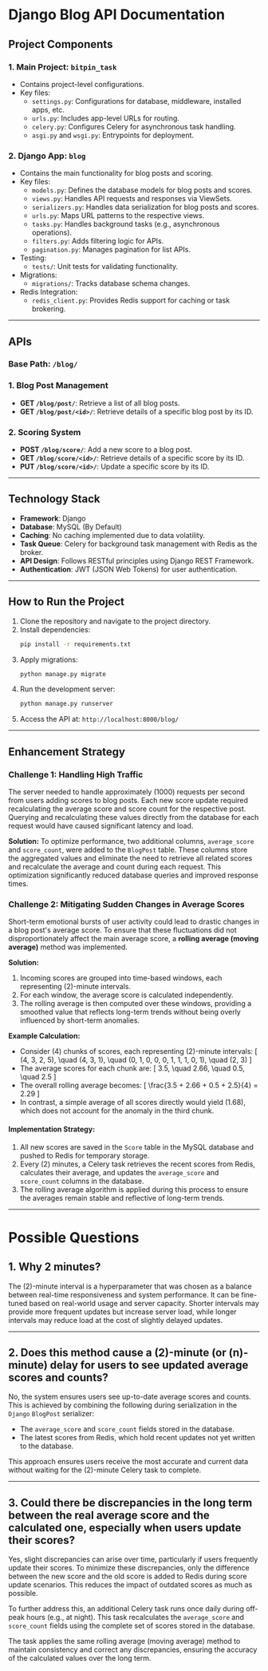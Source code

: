 # **Django Blog API Documentation**

## **Project Components**

### **1. Main Project: `bitpin_task`**
- Contains project-level configurations.
- Key files:
  - `settings.py`: Configurations for database, middleware, installed apps, etc.
  - `urls.py`: Includes app-level URLs for routing.
  - `celery.py`: Configures Celery for asynchronous task handling.
  - `asgi.py` and `wsgi.py`: Entrypoints for deployment.

### **2. Django App: `blog`**
- Contains the main functionality for blog posts and scoring.
- Key files:
  - `models.py`: Defines the database models for blog posts and scores.
  - `views.py`: Handles API requests and responses via ViewSets.
  - `serializers.py`: Handles data serialization for blog posts and scores.
  - `urls.py`: Maps URL patterns to the respective views.
  - `tasks.py`: Handles background tasks (e.g., asynchronous operations).
  - `filters.py`: Adds filtering logic for APIs.
  - `pagination.py`: Manages pagination for list APIs.
-  Testing:
   - `tests/`: Unit tests for validating functionality.
- Migrations:
  - `migrations/`: Tracks database schema changes.
- Redis Integration:
  - `redis_client.py`: Provides Redis support for caching or task brokering.

---

## **APIs**

### **Base Path**: `/blog/`

### **1. Blog Post Management**
- **GET `/blog/post/`**: Retrieve a list of all blog posts.
- **GET `/blog/post/<id>/`**: Retrieve details of a specific blog post by its ID.

### **2. Scoring System**
- **POST `/blog/score/`**: Add a new score to a blog post.
- **GET `/blog/score/<id>/`**: Retrieve details of a specific score by its ID.
- **PUT `/blog/score/<id>/`**: Update a specific score by its ID.

---

## **Technology Stack**
- **Framework**: Django
- **Database**: MySQL (By Default)
- **Caching**: No caching implemented due to data volatility.
- **Task Queue**: Celery for background task management with Redis as the broker.
- **API Design**: Follows RESTful principles using Django REST Framework.
- **Authentication**: JWT (JSON Web Tokens) for user authentication.
---

## **How to Run the Project**
1. Clone the repository and navigate to the project directory.
2. Install dependencies:
   ```bash
   pip install -r requirements.txt
   ```
3. Apply migrations:
   ```bash
   python manage.py migrate
   ```
4. Run the development server:
   ```bash
   python manage.py runserver
   ```
5. Access the API at: `http://localhost:8000/blog/`

---

## **Enhancement Strategy**

### **Challenge 1: Handling High Traffic**
The server needed to handle approximately \(1000\) requests per second from users adding scores to blog posts. Each new score update required recalculating the average score and score count for the respective post. Querying and recalculating these values directly from the database for each request would have caused significant latency and load.

**Solution:** To optimize performance, two additional columns, `average_score` and `score_count`, were added to the `BlogPost` table. These columns store the aggregated values and eliminate the need to retrieve all related scores and recalculate the average and count during each request. This optimization significantly reduced database queries and improved response times.

### **Challenge 2: Mitigating Sudden Changes in Average Scores**
Short-term emotional bursts of user activity could lead to drastic changes in a blog post's average score. To ensure that these fluctuations did not disproportionately affect the main average score, a **rolling average (moving average)** method was implemented.

**Solution:**
1. Incoming scores are grouped into time-based windows, each representing \(2\)-minute intervals.
2. For each window, the average score is calculated independently.
3. The rolling average is then computed over these windows, providing a smoothed value that reflects long-term trends without being overly influenced by short-term anomalies.

**Example Calculation:**
- Consider \(4\) chunks of scores, each representing \(2\)-minute intervals:
  \[
  (4, 3, 2, 5), \quad (4, 3, 1), \quad (0, 1, 0, 0, 0, 1, 1, 1, 0, 1), \quad (2, 3)
  \]
- The average scores for each chunk are:
  \[
  3.5, \quad 2.66, \quad 0.5, \quad 2.5
  \]
- The overall rolling average becomes:
  \[
  \frac{3.5 + 2.66 + 0.5 + 2.5}{4} = 2.29
  \]
- In contrast, a simple average of all scores directly would yield \(1.68\), which does not account for the anomaly in the third chunk.

#### **Implementation Strategy:**
1. All new scores are saved in the `Score` table in the MySQL database and pushed to Redis for temporary storage.
2. Every \(2\) minutes, a Celery task retrieves the recent scores from Redis, calculates their average, and updates the `average_score` and `score_count` columns in the database.
3. The rolling average algorithm is applied during this process to ensure the averages remain stable and reflective of long-term trends.

---

# **Possible Questions**

## **1. Why 2 minutes?**
The \(2\)-minute interval is a hyperparameter that was chosen as a balance between real-time responsiveness and system performance. It can be fine-tuned based on real-world usage and server capacity. Shorter intervals may provide more frequent updates but increase server load, while longer intervals may reduce load at the cost of slightly delayed updates.

---

## **2. Does this method cause a \(2\)-minute (or \(n\)-minute) delay for users to see updated average scores and counts?**
No, the system ensures users see up-to-date average scores and counts. This is achieved by combining the following during serialization in the `Django` `BlogPost` serializer:
- The `average_score` and `score_count` fields stored in the database.
- The latest scores from Redis, which hold recent updates not yet written to the database.

This approach ensures users receive the most accurate and current data without waiting for the \(2\)-minute Celery task to complete.

---

## **3. Could there be discrepancies in the long term between the real average score and the calculated one, especially when users update their scores?**
Yes, slight discrepancies can arise over time, particularly if users frequently update their scores. To minimize these discrepancies, only the difference between the new score and the old score is added to Redis during score update scenarios. This reduces the impact of outdated scores as much as possible.

To further address this, an additional Celery task runs once daily during off-peak hours (e.g., at night). This task recalculates the `average_score` and `score_count` fields using the complete set of scores stored in the database.

The task applies the same rolling average (moving average) method to maintain consistency and correct any discrepancies, ensuring the accuracy of the calculated values over the long term.
